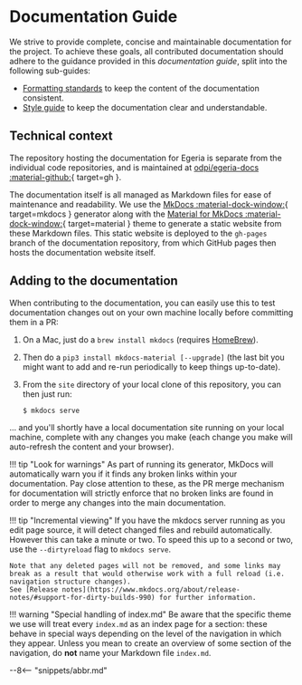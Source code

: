 <!-- SPDX-License-Identifier: CC-BY-4.0 -->
<!-- Copyright Contributors to the Egeria project. -->

# Documentation Guide

We strive to provide complete, concise and maintainable documentation for the project. To achieve these goals, all contributed documentation should adhere to the guidance provided in this *documentation guide*, split into the following sub-guides:

- [Formatting standards](/guides/documentation/formatting) to keep the content of the documentation consistent.
- [Style guide](/guides/documentation/style) to keep the documentation clear and understandable.

## Technical context

The repository hosting the documentation for Egeria is separate from the individual code repositories, and is maintained at [odpi/egeria-docs :material-github:](https://github.com/odpi/egeria-docs){ target=gh }.

The documentation itself is all managed as Markdown files for ease of maintenance and readability. We use the [MkDocs :material-dock-window:](https://www.mkdocs.org){ target=mkdocs } generator along with the [Material for MkDocs :material-dock-window:](https://squidfunk.github.io/mkdocs-material/){ target=material } theme to generate a static website from these Markdown files. This static website is deployed to the `gh-pages` branch of the documentation repository, from which GitHub pages then hosts the documentation website itself.

## Adding to the documentation

When contributing to the documentation, you can easily use this to test documentation changes out on your own machine locally before committing them in a PR:

1. On a Mac, just do a `brew install mkdocs` (requires [HomeBrew](https://brew.sh)).
2. Then do a `pip3 install mkdocs-material [--upgrade]` (the last bit you might want to add and re-run periodically to keep things up-to-date).
3. From the `site` directory of your local clone of this repository, you can then just run:

    ```shell
    $ mkdocs serve
    ```

... and you'll shortly have a local documentation site running on your local machine, complete with any changes you make (each change you make will auto-refresh the content and your browser).

!!! tip "Look for warnings"
    As part of running its generator, MkDocs will automatically warn you if it finds any broken links within your documentation. Pay close attention to these, as the PR merge mechanism for documentation will strictly enforce that no broken links are found in order to merge any changes into the main documentation.

!!! tip "Incremental viewing"
    If you have the mkdocs server running as you edit page source, it will detect changed files and rebuild automatically. However this can take a minute or two.
    To speed this up to a second or two, use the `--dirtyreload` flag to `mkdocs serve`.

    Note that any deleted pages will not be removed, and some links may break as a result that would otherwise work with a full reload (i.e. navigation structure changes).
    See [Release notes](https://www.mkdocs.org/about/release-notes/#support-for-dirty-builds-990) for further information.

!!! warning "Special handling of index.md"
    Be aware that the specific theme we use will treat every `index.md` as an index page for a section: these behave in special ways depending on the level of the navigation in which they appear. Unless you mean to create an overview of some section of the navigation, do **not** name your Markdown file `index.md`.

--8<-- "snippets/abbr.md"

